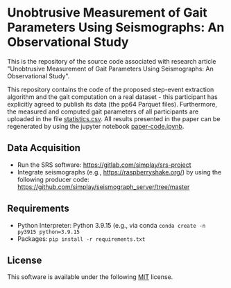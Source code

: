 # Unobtrusive Measurement of Gait Parameters Using Seismographs: An Observational Study

This is the repository of the source code associated with research article "Unobtrusive Measurement of Gait Parameters Using Seismographs: An Observational Study".

This repository contains the code of the proposed step-event extraction algorithm and the gait computation on a real dataset - this participant has explicitly agreed to publish its data (the pp64 Parquet files). Furthermore, the measured and computed gait parameters of all participants are uploaded in the file [statistics.csv](statistics.csv). All results presented in the paper can be regenerated by using the jupyter notebook [paper-code.ipynb](paper-code.ipynb).

## Data Acquisition

+ Run the SRS software: https://gitlab.com/simplay/srs-project
+ Integrate seismographs (e.g., https://raspberryshake.org/) by using the following producer code: https://github.com/simplay/seismograph_server/tree/master
## Requirements

+ Python Interpreter: Python 3.9.15 (e.g., via conda `conda create -n py3915 python=3.9.15`
+ Packages: `pip install -r requirements.txt`

## License

This software is available under the following [MIT](LICENSE) license.
